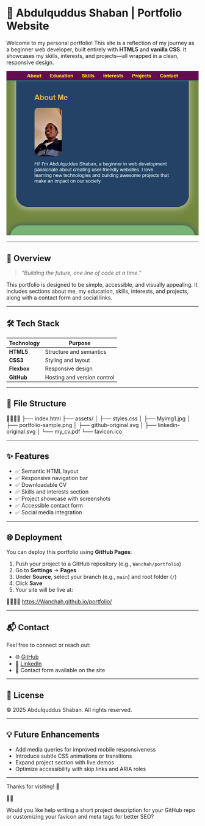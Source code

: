 # 🚀 Abdulquddus Shaban | Portfolio Website

Welcome to my personal portfolio! This site is a reflection of my journey as a beginner web developer, built entirely with **HTML5** and **vanilla CSS**. It showcases my skills, interests, and projects—all wrapped in a clean, responsive design.

![Portfolio Screenshot](assets/portfolio-sample.png)

---

## 🧾 Overview

> _"Building the future, one line of code at a time."_

This portfolio is designed to be simple, accessible, and visually appealing. It includes sections about me, my education, skills, interests, and projects, along with a contact form and social links.

---

## 🛠️ Tech Stack

| Technology | Purpose |
|------------|---------|
| **HTML5**  | Structure and semantics |
| **CSS3**   | Styling and layout |
| **Flexbox**| Responsive design |
| **GitHub** | Hosting and version control |

---

## 📁 File Structure


├── index.html ├── assets/ │   ├── styles.css │   ├── Myimg1.jpg │   ├── portfolio-sample.png │   ├── github-original.svg │   ├── linkedin-original.svg │   └── my_cv.pdf └── favicon.ico

---

## ✨ Features

- ✅ Semantic HTML layout
- ✅ Responsive navigation bar
- ✅ Downloadable CV
- ✅ Skills and interests section
- ✅ Project showcase with screenshots
- ✅ Accessible contact form
- ✅ Social media integration

---

## 🌐 Deployment

You can deploy this portfolio using **GitHub Pages**:

1. Push your project to a GitHub repository (e.g., `Wanchah/portfolio`)
2. Go to **Settings** → **Pages**
3. Under **Source**, select your branch (e.g., `main`) and root folder (`/`)
4. Click **Save**  
5. Your site will be live at:  


https://Wanchah.github.io/portfolio/

---

## 📬 Contact

Feel free to connect or reach out:

- 🌐 [GitHub](https://github.com/Wanchah)
- 💼 [LinkedIn](https://linkedin.com/in/Abdulquddus-wancha)
- 📧 Contact form available on the site

---

## 📌 License

© 2025 Abdulquddus Shaban. All rights reserved.

---

## 💡 Future Enhancements

- Add media queries for improved mobile responsiveness
- Introduce subtle CSS animations or transitions
- Expand project section with live demos
- Optimize accessibility with skip links and ARIA roles

---

Thanks for visiting! 🙌



Would you like help writing a short project description for your GitHub repo or customizing your favicon and meta tags for better SEO?


